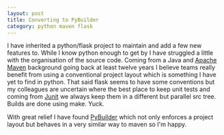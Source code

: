 ```yaml
---
layout: post
title: Converting to PyBuilder
category: python maven flask
---
```


I have inherited a python/flask project to maintain and add a few new features to.  While I know python enough to get by I have struggled a little with the organisation of the source code.  Coming from a Java and [Apache Maven](https://maven.apache.org) background going back at least twelve years I believe teams really benefit from using a conventional project layout which is something I have yet to find in python.  That said flask seems to have some conventions but my colleagues are uncertain where the best place to keep unit tests and coming from [Junit](http://junit.org) we always keep them in a different but parallel src tree.  Builds are done using make.  Yuck.

<!--break-->
With great relief I have found [PyBuilder](http://pybuilder.github.io) which not only enforces a project layout but behaves in a very similar way to maven so I'm happy.
